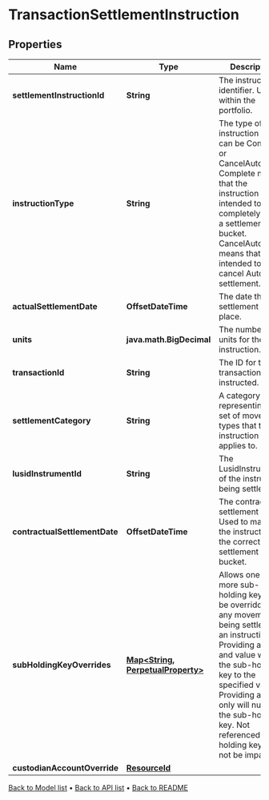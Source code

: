 

# TransactionSettlementInstruction


## Properties

| Name | Type | Description | Notes |
|------------ | ------------- | ------------- | -------------|
|**settlementInstructionId** | **String** | The instruction identifier. Unique within the portfolio. |  |
|**instructionType** | **String** | The type of instruction which can be Complete or CancelAutomatic. Complete means that the instruction is intended to completely settle a settlement bucket. CancelAutomatic means that it is intended to cancel Automatic settlement. |  |
|**actualSettlementDate** | **OffsetDateTime** | The date that settlement takes place. |  |
|**units** | **java.math.BigDecimal** | The number of units for the instruction. |  |
|**transactionId** | **String** | The ID for the transaction being instructed. |  |
|**settlementCategory** | **String** | A category representing the set of movement types that this instruction applies to. |  |
|**lusidInstrumentId** | **String** | The LusidInstrumentId of the instrument being settled. |  |
|**contractualSettlementDate** | **OffsetDateTime** | The contractual settlement date. Used to match the instruction to the correct settlement bucket. |  [optional] |
|**subHoldingKeyOverrides** | [**Map&lt;String, PerpetualProperty&gt;**](PerpetualProperty.md) | Allows one or more sub-holding keys to be overridden for any movement being settled by an instruction. Providing a key and value will set the sub-holding key to the specified value; Providing a key only will nullify the sub-holding key. Not referenced sub-holding keys will not be impacted.  |  [optional] |
|**custodianAccountOverride** | [**ResourceId**](ResourceId.md) |  |  [optional] |



[Back to Model list](../README.md#documentation-for-models) &#8226; [Back to API list](../README.md#documentation-for-api-endpoints) &#8226; [Back to README](../README.md)


